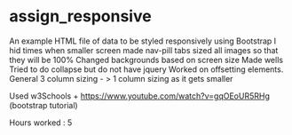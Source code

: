 # assign_responsive
An example HTML file of data to be styled responsively using Bootstrap
I hid times when smaller screen
made nav-pill tabs
sized all images so that they will be 100% 
Changed backgrounds based on screen size
Made wells
Tried to do collapse but do not have jquery
Worked on offsetting elements. 
General 3 column sizing - > 1 column sizing as it gets smaller

Used w3Schools + https://www.youtube.com/watch?v=gqOEoUR5RHg (bootstrap tutorial) 

Hours worked : 5
